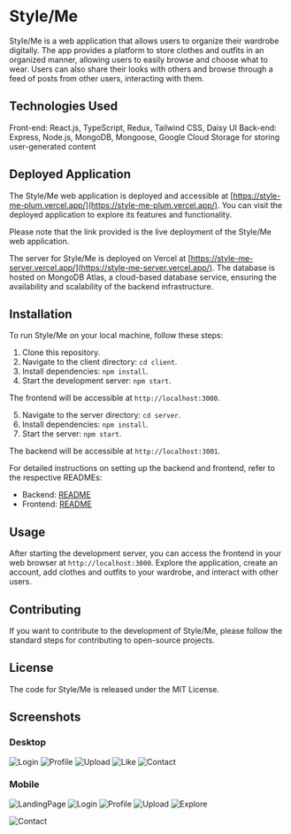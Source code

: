 # Style/Me

Style/Me is a web application that allows users to organize their wardrobe digitally. The app provides a platform to store clothes and outfits in an organized manner, allowing users to easily browse and choose what to wear. Users can also share their looks with others and browse through a feed of posts from other users, interacting with them.

## Technologies Used

Front-end: React.js, TypeScript, Redux, Tailwind CSS, Daisy UI
Back-end: Express, Node.js, MongoDB, Mongoose, Google Cloud Storage for storing user-generated content

## Deployed Application

The Style/Me web application is deployed and accessible at [https://style-me-plum.vercel.app/](https://style-me-plum.vercel.app/). You can visit the deployed application to explore its features and functionality.

Please note that the link provided is the live deployment of the Style/Me web application.

The server for Style/Me is deployed on Vercel at [https://style-me-server.vercel.app/](https://style-me-server.vercel.app/). The database is hosted on MongoDB Atlas, a cloud-based database service, ensuring the availability and scalability of the backend infrastructure.

## Installation

To run Style/Me on your local machine, follow these steps:

1. Clone this repository.
2. Navigate to the client directory: `cd client`.
3. Install dependencies: `npm install`.
4. Start the development server: `npm start`.

The frontend will be accessible at `http://localhost:3000`.

5. Navigate to the server directory: `cd server`.
6. Install dependencies: `npm install`.
7. Start the server: `npm start`.

The backend will be accessible at `http://localhost:3001`.

For detailed instructions on setting up the backend and frontend, refer to the respective READMEs:

- Backend: [README](./server/README.md)
- Frontend: [README](./client/README.md)

## Usage

After starting the development server, you can access the frontend in your web browser at `http://localhost:3000`. Explore the application, create an account, add clothes and outfits to your wardrobe, and interact with other users.

## Contributing

If you want to contribute to the development of Style/Me, please follow the standard steps for contributing to open-source projects.

## License

The code for Style/Me is released under the MIT License.

## Screenshots
### Desktop

![Login](screenshots/Login.gif)
![Profile](screenshots/Profile.gif)
![Upload](screenshots/Upload.gif)
![Like](screenshots/Like.gif)
![Contact](screenshots/Contact.png)

### Mobile

![LandingPage](screenshots/LandingPage_Mobile.png)
![Login](screenshots/Login_Mobile.png)
![Profile](screenshots/Profile_Mobile.png)
![Upload](screenshots/Upload_Mobile.png)
![Explore](screenshots/Explore_Mobile.gif)

![Contact](screenshots/Contact_Mobile.png)







